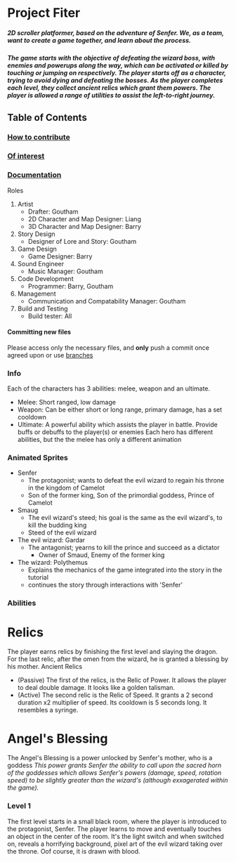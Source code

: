 
Project Fiter
=============

##### 2D scroller platformer, based on the adventure of Senfer. We, as a team, want to create a game together, and learn about the process.
##### The game starts with the objective of defeating the wizard boss, with enemies and powerups along the way, which can be activated or killed by touching or jumping on respectively. The player starts off as a character, trying to avoid dying and defeating the bosses. As the player completes each level, they collect ancient relics which grant them powers. The player is allowed a range of utilities to assist the left-to-right journey.

Table of Contents
-----------------
	
### [How to contribute](#/1)

### [Of interest](#/2)

### [Documentation](#/3)

Roles
1.  Artist
    *   Drafter: Goutham
    *   2D Character and Map Designer: Liang
    *   3D Character and Map Designer: Barry
2.  Story Design
    *   Designer of Lore and Story: Goutham
3.  Game Design
    *   Game Designer: Barry
4.  Sound Engineer
    *   Music Manager: Goutham
5.  Code Development
    *   Programmer: Barry, Goutham 
6.  Management
    *   Communication and Compatability Manager: Goutham
7.  Build and Testing
    *   Build tester: All

#### Committing new files
Please access only the necessary files, and **only** push a commit once agreed upon or use [branches](https://bit.ly/2EBUPAl)

### Info
Each of the characters has 3 abilities: melee, weapon and an ultimate.
*  Melee: Short ranged, low damage
*  Weapon: Can be either short or long range, primary damage, has a set cooldown
*  Ultimate: A powerful ability which assists the player in battle. Provide buffs or debuffs to the player(s) or enemies
Each hero has different abilities, but the the melee has only a different animation

### Animated Sprites
* Senfer
   - The protagonist; wants to defeat the evil wizard to regain his throne in the kingdom of Camelot
   - Son of the former king, Son of the primordial goddess, Prince of Camelot
* Smaug
   - The evil wizard's steed; his goal is the same as the evil wizard's, to kill the budding king
   - Steed of the evil wizard
* The evil wizard: Gardar
   - The antagonist; yearns to kill the prince and succeed as a dictator
	 - Owner of Smaud, Enemy of the former king
* The wizard: Polythemus
   - Explains the mechanics of the game integrated into the story in the tutorial
   - continues the story through interactions with 'Senfer'    
### Abilities
# Relics
   The player earns relics by finishing the first level and slaying the dragon. For the last relic, after the omen from the wizard, he is granted a blessing by his mother.
Ancient Relics
* (Passive) The first of the relics, is the Relic of Power. It allows the player to deal double damage. It looks like a golden talisman.
* (Active) The second relic is the Relic of Speed. It grants a 2 second duration x2 multiplier of speed. Its cooldown is 5 seconds
long. It resembles a syringe.



# Angel's Blessing
   The Angel's Blessing is a power unlocked by Senfer's mother, who is a goddess
*This power grants Senfer the ability to call upon the sacred horn of the goddesses which allows Senfer's powers (damage, speed, rotation speed) to be slightly greater than the wizard's (although exxagerated within the game).*
### Level 1
   The first level starts in a small black room, where the player is introduced to the protagonist, Senfer. The player learns to move and eventually touches an object in the center of the room. It's the light switch and when switched on, reveals a horrifying background, pixel art of the evil wizard taking over the throne. Oof course, it is drawn with blood.
